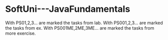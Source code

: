 # SoftUni---JavaFundamentals

With PS01,2,3... are marked the tasks from lab.
With PS001,2,3... are marked the tasks from ex.
With PS001ME,2ME,3ME... are marked the tasks from more exercise.

